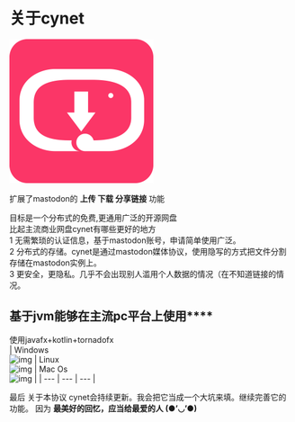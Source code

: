 # 关于cynet  
<img src="https://github.com/hiufebhe7/cynet_javafxgui/blob/master/image/logo.svg" alt="logo" width="256" height="256" align="bottom" />

扩展了mastodon的 **上传 下载 分享链接** 功能

目标是一个分布式的免费,更通用广泛的开源网盘  
比起主流商业网盘cynet有哪些更好的地方  
1 无需繁琐的认证信息，基于mastodon账号，申请简单使用广泛。  
2 分布式的存储。cynet是通过mastodon媒体协议，使用隐写的方式把文件分割存储在mastodon实例上。  
3 更安全，更隐私。几乎不会出现别人滥用个人数据的情况（在不知道链接的情况。  
## 基于jvm能够在主流pc平台上使用****
使用javafx+kotlin+tornadofx  
| Windows<br>![img](https://img.shields.io/badge/build-success-green.svg?logo=windows) | Linux<br>![img](https://img.shields.io/badge/build-success-orange.svg?logo=linux)  | Mac Os<br>![img](https://img.shields.io/badge/build-success-orange.svg?logo=apple)  |
| --- | --- | --- | 

最后 关于本协议
cynet会持续更新。我会把它当成一个大坑来填。继续完善它的功能。
因为 **最美好的回忆，应当给最爱的人 (●’◡’●)**